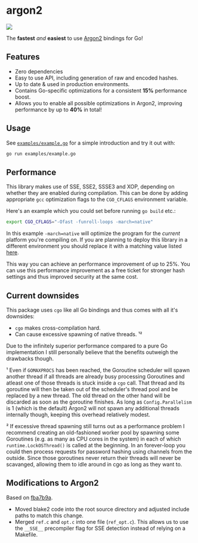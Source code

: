 # argon2

[![](https://godoc.org/github.com/lhecker/argon2?status.svg)](https://godoc.org/github.com/lhecker/argon2)

The **fastest** _and_ **easiest** to use [Argon2](https://github.com/P-H-C/phc-winner-argon2) bindings for Go!

## Features

- Zero dependencies
- Easy to use API, including generation of raw and encoded hashes.
- Up to date & used in production environments.
- Contains Go-specific optimizations for a consistent **15%** performance boost.
- Allows you to enable all possible optimizations in Argon2, improving performance by up to **40%** in total!

## Usage

See [`examples/example.go`](https://github.com/lhecker/argon2/blob/master/examples/example.go) for a simple introduction and try it out with:

```bash
go run examples/example.go
```

## Performance

This library makes use of SSE, SSE2, SSSE3 and XOP, depending on whether they are enabled during compilation.
This can be done by adding appropriate `gcc` optimization flags to the `CGO_CFLAGS` environment variable.

Here's an example which you could set before running `go build` etc.:
```bash
export CGO_CFLAGS="-Ofast -funroll-loops -march=native"
```

In this example `-march=native` will optimize the program for the _current_ platform you're compiling on.
If you are planning to deploy this library in a different environment you should replace it with a matching value listed [here](https://gcc.gnu.org/onlinedocs/gcc/x86-Options.html).

This way you can achieve an performance improvement of up to 25%.
You can use this performance improvement as a free ticket for stronger hash settings and thus improved security at the same cost.

## Current downsides

This package uses `cgo` like all Go bindings and thus comes with all it's downsides:

- `cgo` makes cross-compilation hard.
- Can cause excessive spawning of native threads. ¹²

Due to the infinitely superior performance compared to a pure Go implementation I still personally believe that the benefits outweigh the drawbacks though.

¹
Even if `GOMAXPROCS` has been reached, the Goroutine scheduler will spawn another thread if all threads are already busy processing Goroutines and atleast one of those threads is stuck inside a `cgo` call.
That thread and its goroutine will then be taken out of the scheduler's thread pool and be replaced by a new thread.
The old thread on the other hand will be discarded as soon as the goroutine finishes.
As long as `Config.Parallelism` is 1 (which is the default) Argon2 will not spawn any additional threads internally though, keeping this overhead relatively modest.

²
If excessive thread spawning still turns out as a performance problem I recommend creating an old-fashioned worker pool by spawning some Goroutines (e.g. as many as CPU cores in the system) in each of which `runtime.LockOSThread()` is called at the beginning.
In an forever-loop you could then process requests for password hashing using channels from the outside.
Since those goroutines never return their threads will never be scavanged, allowing them to idle around in cgo as long as they want to.

## Modifications to Argon2

Based on [fba7b9a](https://github.com/P-H-C/phc-winner-argon2/tree/fba7b9a73a1bb913f49fadf6126f6e6b352d2fda).

- Moved blake2 code into the root source directory and adjusted include paths to match this change.
- Merged `ref.c` and `opt.c` into one file (`ref_opt.c`). This allows us to use the `__SSE__` precompiler flag for SSE detection instead of relying on a Makefile.
